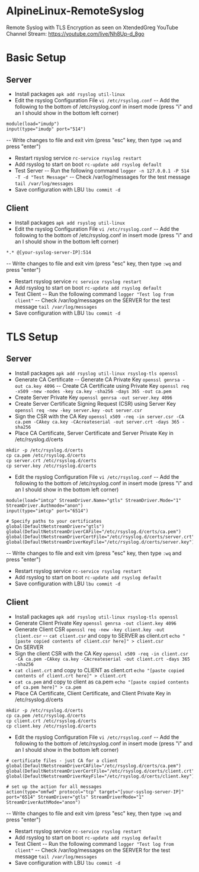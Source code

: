 # AlpineLinux-RemoteSyslog
Remote Syslog with TLS Encryption as seen on XtendedGreg YouTube Channel Stream: https://youtube.com/live/Nh8Up-d_8go

# Basic Setup
## Server
- Install packages ```apk add rsyslog util-linux```
- Edit the rsyslog Configuration File ```vi /etc/rsyslog.conf```
 -- Add the following to the bottom of /etc/rsyslog.conf in insert mode (press "i" and an I should show in the bottom left corner)
```
module(load="imudp")
input(type="imudp" port="514")
```
 -- Write changes to file and exit vim (press "esc" key, then type ```:wq``` and press "enter")
- Restart rsyslog service ```rc-service rsyslog restart```
- Add rsyslog to start on boot ```rc-update add rsyslog default```
- Test Server
 -- Run the following command ```logger -n 127.0.0.1 -P 514 -T -d "Test Message"```
 -- Check /var/log/messages for the test message ```tail /var/log/messages```
- Save configuration with LBU ```lbu commit -d```

## Client
- Install packages ```apk add rsyslog util-linux```
- Edit the rsyslog Configuration File ```vi /etc/rsyslog.conf```
 -- Add the following to the bottom of /etc/rsyslog.conf in insert mode (press "i" and an I should show in the bottom left corner)
```
*.* @[your-syslog-server-IP]:514
```
 -- Write changes to file and exit vim (press "esc" key, then type ```:wq``` and press "enter")
- Restart rsyslog service ```rc service rsyslog restart```
- Add rsyslog to start on boot ```rc-update add rsyslog default```
- Test Client
 -- Run the following command ```logger "Test log from client"```
 -- Check /var/log/messages on the SERVER for the test message ```tail /var/log/messages```
- Save configuration with LBU ```lbu commit -d```

# TLS Setup
## Server
- Install packages ```apk add rsyslog util-linux rsyslog-tls openssl```
- Generate CA Certificate
 -- Generate CA Private Key ```openssl genrsa -out ca.key 4096```
 -- Create CA Certificate using Private Key ```openssl req -x509 -new -nodes -key ca.key -sha256 -days 365 -out ca.pem```
- Create Server Private Key ```openssl genrsa -out server.key 4096```
- Create Server Certificate Signing Request (CSR) using Server Key ```openssl req -new -key server.key -out server.csr```
- Sign the CSR with the CA Key ```openssl x509 -req -in server.csr -CA ca.pem -CAkey ca.key -CAcreateserial -out server.crt -days 365 -sha256```
- Place CA Certificate, Server Certificate and Server Private Key in /etc/rsyslog.d/certs
```
mkdir -p /etc/rsyslog.d/certs
cp ca.pem /etc/rsyslog.d/certs
cp server.crt /etc/rsyslog.d/certs
cp server.key /etc/rsyslog.d/certs
```
- Edit the rsyslog Configuration File ```vi /etc/rsyslog.conf```
 -- Add the following to the bottom of /etc/rsyslog.conf in insert mode (press "i" and an I should show in the bottom left corner)
```
module(load="imtcp" StreamDriver.Name="gtls" StreamDriver.Mode="1" StreamDriver.Authmode="anon")
input(type="imtcp" port="6514")

# Specify paths to your certificates
global(DefaultNetstreamDriver="gtls")
global(DefaultNetstreamDriverCAFile="/etc/rsyslog.d/certs/ca.pem")
global(DefaultNetstreamDriverCertFile="/etc/rsyslog.d/certs/server.crt")
global(DefaultNetstreamDriverKeyFile="/etc/rsyslog.d/certs/server.key")
```
 -- Write changes to file and exit vim (press "esc" key, then type ```:wq``` and press "enter")
- Restart rsyslog service ```rc-service rsyslog restart```
- Add rsyslog to start on boot ```rc-update add rsyslog default```
- Save configuration with LBU ```lbu commit -d```

## Client
- Install packages ```apk add rsyslog util-linux rsyslog-tls openssl```
- Generate Client Private Key ```openssl genrsa -out client.key 4096```
- Generate Client CSR ```openssl req -new -key client.key -out client.csr```
 -- ```cat client.csr``` and copy to SERVER as client.crt ```echo "[paste copied contents of client.csr here]" > client.csr```
- On SERVER
 - Sign the client CSR with the CA Key ```openssl x509 -req -in client.csr -CA ca.pem -CAkey ca.key -CAcreateserial -out client.crt -days 365 -sha256```
 - ```cat client.crt``` and copy to CLIENT as client.crt ```echo "[paste copied contents of client.crt here]" > client.crt```
 - ```cat ca.pem``` and copy to client as ca.pem ```echo "[paste copied contents of ca.pem here]" > ca.pem```
- Place CA Certificate, Client Certificate, and Client Private Key in /etc/rsyslog.d/certs
```
mkdir -p /etc/rsyslog.d/certs
cp ca.pem /etc/rsyslog.d/certs
cp client.crt /etc/rsyslog.d/certs
cp client.key /etc/rsyslog.d/certs
```
- Edit the rsyslog Configuration File ```vi /etc/rsyslog.conf```
 -- Add the following to the bottom of /etc/rsyslog.conf in insert mode (press "i" and an I should show in the bottom left corner)
```
# certificate files - just CA for a client
global(DefaultNetstreamDriverCAFile="/etc/rsyslog.d/certs/ca.pem")
global(DefaultNetstreamDriverCertFile="/etc/rsyslog.d/certs/client.crt")
global(DefaultNetstreamDriverKeyFile="/etc/rsyslog.d/certs/client.key")

# set up the action for all messages
action(type="omfwd" protocol="tcp" target="[your-syslog-server-IP]" port="6514" StreamDriver="gtls" StreamDriverMode="1" StreamDriverAuthMode="anon")
```
 -- Write changes to file and exit vim (press "esc" key, then type ```:wq``` and press "enter")
- Restart rsyslog service ```rc-service rsyslog restart```
- Add rsyslog to start on boot ```rc-update add rsyslog default```
- Test Client
 -- Run the following command ```logger "Test log from client"```
 -- Check /var/log/messages on the SERVER for the test message ```tail /var/log/messages```
- Save configuration with LBU ```lbu commit -d```
